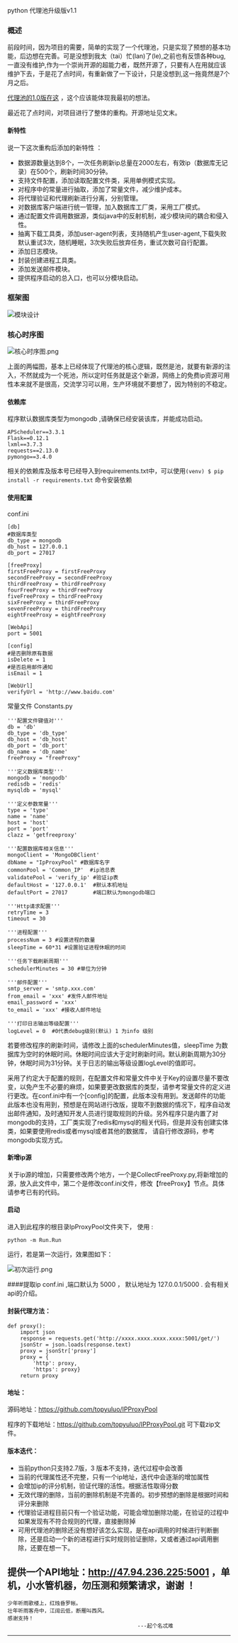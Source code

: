 python 代理池升级版v1.1

### 概述
前段时间，因为项目的需要，简单的实现了一个代理池，只是实现了预想的基本功能，后边想在完善。可是没想到我太（tai）忙(lan)了(le),之前也有反馈各种bug,一直没有维护,作为一个崇尚开源的超能力者，既然开源了，只要有人在用就应该维护下去，于是花了点时间，有重新做了一下设计，只是没想到,这一拖竟然是7个月之后。

[代理池的1.0版在这](http://www.jianshu.com/p/fd92ca79c9c7) ，这个应该能体现我最初的想法。

最近花了点时间，对项目进行了整体的重构。开源地址见文末。

#### 新特性
说一下这次重构后添加的新特性 ：

- 数据源数量达到8个，一次任务刷新ip总量在2000左右，有效ip（数据库无记录）在500个，刷新时间30分钟。
- 支持文件配置，添加读取配置文件类，采用单例模式实现。
- 对程序中的常量进行抽取，添加了常量文件，减少维护成本。
- 将代理验证和代理刷新进行分离，分别管理。
- 对数据库客户端进行统一管理，加入数据库工厂类，采用工厂模式。
- 通过配置文件调用数据源，类似java中的反射机制，减少模块间的耦合和侵入性。
- 抽离下载工具类，添加user-agent列表，支持随机产生user-agent,下载失败默认重试3次，随机睡眠，3次失败后放弃任务，重试次数可自行配置。
- 添加日志模块。
- 封装创建进程工具类。
- 添加发送邮件模块。
- 提供程序启动的总入口，也可以分模块启动。

### 框架图
![模块设计](http://upload-images.jianshu.io/upload_images/2192701-accb64d9e9373df4.png?imageMogr2/auto-orient/strip%7CimageView2/2/w/1240)

### 核心时序图
![核心时序图.png](http://upload-images.jianshu.io/upload_images/2192701-c4b4de6c21f915b4.png?imageMogr2/auto-orient/strip%7CimageView2/2/w/1240)

上面的两幅图，基本上已经体现了代理池的核心逻辑，既然是池，就要有新源的注入，不然就成为一个死池，所以定时任务就是这个新源，网络上的免费ip资源可用性本来就不是很高，交流学习可以用，生产环境就不要想了，因为特别的不稳定。

#### 依赖库
程序默认数据库类型为mongodb ,请确保已经安装该库，并能成功启动。
```
APScheduler==3.3.1
Flask==0.12.1
lxml==3.7.3
requests==2.13.0
pymongo==3.4.0
```
相关的依赖库及版本号已经导入到requirements.txt中，可以使用`(venv) $ pip install -r requirements.txt` 命令安装依赖

#### 使用配置

conf.ini 
```
[db]
#数据库类型
db_type = mongodb
db_host = 127.0.0.1
db_port = 27017

[freeProxy]
firstFreeProxy = firstFreeProxy
secondFreeProxy = secondFreeProxy
thirdFreeProxy = thirdFreeProxy
fourFreeProxy = thirdFreeProxy
fiveFreeProxy = thirdFreeProxy
sixFreeProxy = thirdFreeProxy
sevenFreeProxy = thirdFreeProxy
eightFreeProxy = eightFreeProxy

[WebApi]
port = 5001

[config]
#是否删除原有数据
isDelete = 1
#是否启用邮件通知
isEmail = 1

[WebUrl]
verifyUrl = 'http://www.baidu.com'
```
常量文件 Constants.py
```
'''配置文件键值对'''
db = 'db'
db_type = 'db_type'
db_host = 'db_host'
db_port = 'db_port'
db_name = 'db_name'
freeProxy = "freeProxy"

'''定义数据库类型'''
mongodb = 'mongodb'
redisdb = 'redis'
mysqldb = 'mysql'

'''定义参数常量'''
type = 'type'
name = 'name'
host = 'host'
port = 'port'
clazz = 'getfreeproxy'

'''配置数据库相关信息'''
mongoClient = 'MongoDBClient'
dbName = "IpProxyPool" #数据库名字
commonPool = 'Common_IP'  #ip池总表
validatePool = 'verify_ip' #验证ip表
defaultHost = '127.0.0.1'  #默认本机地址
defaultPort = 27017        #端口默认为mongodb端口

'''Http请求配置'''
retryTime = 3
timeout = 30

'''进程配置'''
processNum = 3 #设置进程的数量
sleepTime = 60*31 #设置验证进程休眠的时间

'''任务下载刷新周期'''
schedulerMinutes = 30 #单位为分钟

'''邮件配置'''
smtp_server = 'smtp.xxx.com'
from_email = 'xxx' #发件人邮件地址
email_password = 'xxx'
to_email = 'xxx' #接收人邮件地址

'''打印日志输出等级配置'''
logLevel = 0  #0代表debug级别(默认) 1 为info 级别
```
若要修改程序的刷新时间，请修改上面的schedulerMinutes值，sleepTime 为数据库为空时的休眠时间。休眠时间应该大于定时刷新时间。默认刷新周期为30分钟，休眠时间为31分钟。关于日志的输出等级设置logLevel的值即可。

采用了约定大于配置的规则，在配置文件和常量文件中关于Key的设置尽量不要改变，以免产生不必要的麻烦，如果要更改数据库的类型，请参考常量文件的定义进行更改。在conf.ini中有一个[config]的配置，此版本没有用到。发送邮件的功能此版本也没有用到，预想是在网站进行改版，提取不到数据的情况下，程序自动发出邮件通知，及时通知开发人员进行提取规则的升级。另外程序只是内置了对mongodb的支持，工厂类实现了redis和mysql的相关代码，但是并没有创建实体类，如果要使用redis或者mysql或者其他的数据库， 请自行修改源码，参考mongodb实现方式。 

#### 新增ip源
关于ip源的增加，只需要修改两个地方，一个是CollectFreeProxy.py,将新增加的源，放入此文件中，第二个是修改conf.ini文件，修改【freeProxy】节点。具体请参考已有的代码。

#### 启动
进入到此程序的根目录IpProxyPool文件夹下， 使用 :
```
python -m Run.Run
```
运行，若是第一次运行，效果图如下：

![初次运行.png](http://upload-images.jianshu.io/upload_images/2192701-0fe182f428309309.png?imageMogr2/auto-orient/strip%7CimageView2/2/w/1240)

####提取ip
conf.ini ,端口默认为 5000 ， 默认地址为 127.0.0.1/5000 . 会有相关api的介绍。   

#### 封装代理方法：
```
def proxy():
    import json
    response = requests.get('http://xxxx.xxxx.xxxx.xxxx:5001/get/')
    jsonStr = json.loads(response.text)
    proxy = jsonStr['proxy']
    proxy = {
        'http': proxy,
        'https': proxy}
    return proxy
```

#### 地址：

源码地址：https://github.com/topyuluo/IPProxyPool

程序的下载地址：https://github.com/topyuluo/IPProxyPool.git 可下载zip文件。

#### 版本迭代：
- 当前python只支持2.7版，3 版本不支持，迭代过程中会改善
- 当前的代理属性还不完整，只有一个ip地址，迭代中会逐渐的增加属性
- 会增加ip的评分机制，验证代理的活性。根据活性取得分数
- 无效代理的删除，当前的删除机制是不完善的。初步预想的删除是根据时间和评分来删除
- 代理验证进程目前只有一个验证功能，可能会增加删除功能，在验证的过程中如果发现有不符合规则的代理，直接删除掉
- 可用代理池的删除还没有想好该怎么实现，是在api调用的时候进行判断删除，还是启动一个新的进程进行实时规则验证删除，又或者通过api调用删除，还要在想一下。

提供一个API地址：http://47.94.236.225:5001 ，单机，小水管机器，勿压测和频繁请求，谢谢 ！
----------------------------------------------------
    少年听雨歌楼上，红烛昏罗帐。  
    壮年听雨客舟中，江阔云低，断雁叫西风。
    感谢支持！
										     ---起个名忒难
--------------------------------------------------------
